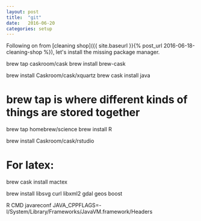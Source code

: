 ```yaml
---
layout: post
title:  "git"
date:   2016-06-20
categories: setup
---
```

Following on from [cleaning shop]({{ site.baseurl }}{% post_url 2016-06-18-cleaning-shop %}), let's install the missing package manager.


brew tap caskroom/cask
brew install brew-cask

brew install Caskroom/cask/xquartz
brew cask install java

# brew tap is where different kinds of things are stored together
brew tap homebrew/science
brew install R

brew install Caskroom/cask/rstudio

# For latex:
brew cask install mactex

brew install libsvg curl libxml2 gdal geos boost

R CMD javareconf JAVA_CPPFLAGS=-I/System/Library/Frameworks/JavaVM.framework/Headers
